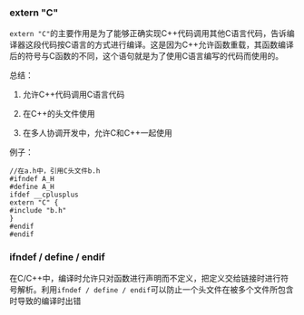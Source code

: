 ### extern "C"

`extern "C"`的主要作用是为了能够正确实现C++代码调用其他C语言代码，告诉编译器这段代码按C语言的方式进行编译。这是因为C++允许函数重载，其函数编译后的符号与C函数的不同，这个语句就是为了使用C语言编写的代码而使用的。

总结：

1. 允许C++代码调用C语言代码

2. 在C++的头文件使用

3. 在多人协调开发中，允许C和C++一起使用

例子：

	//在a.h中，引用C头文件b.h
	#ifndef A_H
	#define A_H
	ifdef __cplusplus
	extern "C" {
	#include "b.h"
	}
	#endif
	#endif

### ifndef / define / endif

在C/C++中，编译时允许只对函数进行声明而不定义，把定义交给链接时进行符号解析。利用`ifndef / define / endif`可以防止一个头文件在被多个文件所包含时导致的编译时出错
